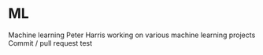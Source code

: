 # ML
Machine learning 
Peter Harris working on various machine learning projects
Commit / pull request test
